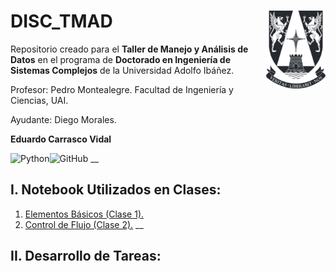 # DISC_TMAD <img src="img/logo.png" align="right" width = "95px"/>
    
Repositorio creado para el **Taller de Manejo y Análisis de Datos** en el programa de **Doctorado en Ingeniería de Sistemas Complejos** de la Universidad Adolfo Ibáñez.

Profesor: Pedro Montealegre. Facultad de Ingeniería y Ciencias, UAI.

Ayudante: Diego Morales.

**Eduardo Carrasco Vidal**
 
![Python](https://img.shields.io/badge/python-%2314354C.svg)![GitHub](https://img.shields.io/badge/github-%23121011.svg)
__
## I. Notebook Utilizados en Clases:
1. [Elementos Básicos (Clase 1).](https://github.com/educarrascov/DISC_TMAD/blob/main/Clases/Cap%C3%ADtulo%201%20-%20Elementos%20b%C3%A1sicos%20(1).ipynb)
2. [Control de Flujo (Clase 2).](https://github.com/educarrascov/DISC_TMAD/blob/main/Clases/Cap%C3%ADtulo%202%20-%20Control%20de%20Flujo.ipynb)
__
## II. Desarrollo de Tareas:
 
